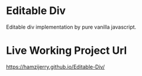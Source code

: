 # Editable Div

Editable div implementation by pure vanilla javascript.

# Live Working Project Url

https://hamzijerry.github.io/Editable-Div/